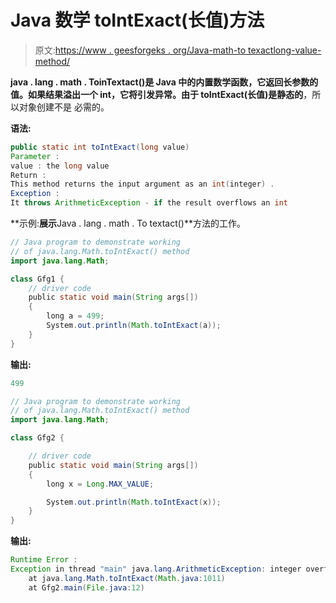 # Java 数学 toIntExact(长值)方法

> 原文:[https://www . geesforgeks . org/Java-math-to texactlong-value-method/](https://www.geeksforgeeks.org/java-math-tointexactlong-value-method/)

**java . lang . math . ToinTextact()**是 Java 中的内置数学函数，它返回长参数的值。如果结果溢出一个 int，它将引发异常。由于 toIntExact(长值)是**静态的**，所以对象创建不是
必需的。

**语法:**

```java
public static int toIntExact(long value)
Parameter :
value : the long value
Return :
This method returns the input argument as an int(integer) .
Exception :
It throws ArithmeticException - if the result overflows an int

```

**示例:**展示**Java . lang . math . To textact()**方法的工作。

```java
// Java program to demonstrate working
// of java.lang.Math.toIntExact() method
import java.lang.Math;

class Gfg1 {
    // driver code
    public static void main(String args[])
    {
        long a = 499;
        System.out.println(Math.toIntExact(a));
    }
}
```

**输出:**

```java
499

```

```java
// Java program to demonstrate working
// of java.lang.Math.toIntExact() method
import java.lang.Math;

class Gfg2 {

    // driver code
    public static void main(String args[])
    {
        long x = Long.MAX_VALUE;

        System.out.println(Math.toIntExact(x));
    }
}
```

**输出:**

```java
Runtime Error :
Exception in thread "main" java.lang.ArithmeticException: integer overflow
    at java.lang.Math.toIntExact(Math.java:1011)
    at Gfg2.main(File.java:12)

```